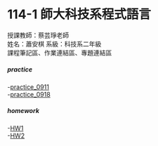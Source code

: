 # 114-1 師大科技系程式語言
授課教師：蔡芸琤老師  
姓名：蕭安棋 系級：科技系二年級   
課程筆記區、作業連結區、專題連結區   

##### practice      
-[practice_0911](https://github.com/41371131h-chi/114-1-/blob/82c5f5863bc42a3e2f57533f45703d9aab470abc/%E4%BD%9C%E6%A5%AD1.ipynb)   
-[practice_0918](https://github.com/41371131h-chi/114-1-/blob/82c5f5863bc42a3e2f57533f45703d9aab470abc/%E4%BD%9C%E6%A5%AD1_0918.ipynb)    

##### homework  
-[HW1](https://github.com/41371131h-chi/114-1-/blob/b82604ee9569177f89bcb37e50421b8c2fc8841c/HW1.ipynb)   
-[HW2](https://github.com/41371131h-chi/114-1-/blob/2fa614399b396af84bf11ff9a71311178bbe1328/HW2.ipynb)
